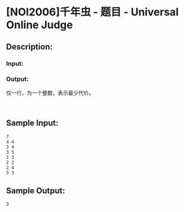 # [NOI2006]千年虫 - 题目 - Universal Online Judge

## Description: 



### Input: 



### Output: 



仅一行，为一个整数，表示最少代价。

 


## Sample Input: 
```
7
4 4
3 4
3 5
1 3
2 2
2 4
3 3
```

## Sample Output: 
```
3
```
